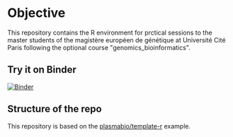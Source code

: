 # Objective

This repository contains the R environment for prctical sessions to the master students of the magistère européen de génétique at Université Cité Paris following the optional course "genomics_bioinformatics".

## Try it on Binder

[![Binder](https://mybinder.org/badge_logo.svg)](https://mybinder.org/v2/gh/CVandiedonck/geno_bioinfo_r/master?urlpath=%2Flab/)


## Structure of the repo

This repository is based on the [plasmabio/template-r](https://github.com/plasmabio/template-r) example.
